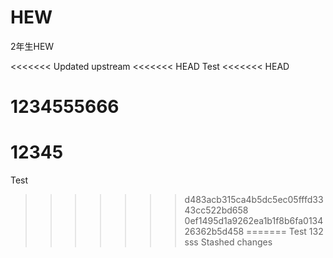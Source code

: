 # HEW
2年生HEW

<<<<<<< Updated upstream
<<<<<<< HEAD
Test
<<<<<<< HEAD

1234555666
=======
12345
=======
Test
>>>>>>> d483acb315ca4b5dc5ec05fffd3343cc522bd658
>>>>>>> 0ef1495d1a9262ea1b1f8b6fa013426362b5d458
=======
Test
132
sss
>>>>>>> Stashed changes
